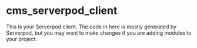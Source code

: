 # cms_serverpod_client

This is your Serverpod client. The code in here is mostly generated by
Serverpod, but you may want to make changes if you are adding modules to your
project.
